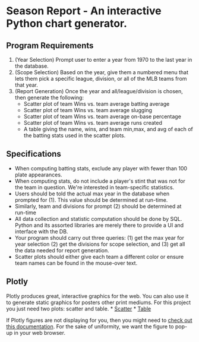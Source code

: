 # Season Report - An interactive Python chart generator. 

## Program Requirements 

1. (Year Selection) Prompt user to enter a year from 1970 to the last year in the database. 
2. (Scope Selection) Based on the year, give them a numbered menu that lets them pick a specific league, division, or all of the MLB teams from that year. 
3. (Report Generation) Once the year and all/league/division is chosen, then generate the following:
    * Scatter plot of team Wins vs. team average batting average 
    * Scatter plot of team Wins vs. team average slugging 
    * Scatter plot of team Wins vs. team average on-base percentage
    * Scatter plot of team Wins vs. team average runs created
    * A table giving the name, wins, and team min,max, and avg of each of the batting stats used in the scatter plots. 

## Specifications

* When computing batting stats, exclude any player with fewer than 100 plate appearances.
* When computing stats, do not include a player's stint that was not for the team in question. We're interested in team-specific statistics. 
* Users should be told the actual max year in the database when prompted for (1). This value should be determined at run-time. 
* Similarly, team and divisions for prompt (2) should be determined at run-time
* All data collection and statistic computation should be done by SQL. Python and its assorted libraries are merely there to provide a UI and interface with the DB. 
* Your program should carry out three queries: (1) get the max year for year selection (2) get the divisions for scope selection, and (3) get all the data needed for report generation.
* Scatter plots should either give each team a different color or ensure team names can be found in the mouse-over text. 


## Plotly 

Plotly produces great, interactive graphics for the web.  You can also use it to generate static graphics for posters other print mediums. For this project you just need two plots: scatter and table.
    * [Scatter](https://plotly.com/python/line-and-scatter/)
    * [Table](https://plotly.com/python/table/)

If Plotly figures are not displaying for you, then you might need to [check out this documentation](https://plotly.com/python/renderers/). For the sake of uniformity, we want the figure to pop-up in your web browser. 